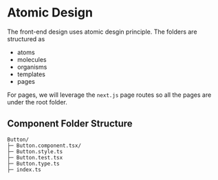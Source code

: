 # Atomic Design

The front-end design uses atomic desgin principle. The folders are structured as

- atoms
- molecules
- organisms
- templates
- pages

For pages, we will leverage the `next.js` page routes so all the pages are under the root folder.

## Component Folder Structure

```
Button/
├─ Button.component.tsx/
├─ Button.style.ts
├─ Button.test.tsx
├─ Button.type.ts
├─ index.ts
```
